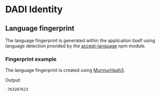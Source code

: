# DADI Identity

## Language fingerprint

The language fingerprint is generated within the applicaiton itself using language detection provided by the [accept-language](https://github.com/tinganho/node-accept-language) npm module.

### Fingerprint example

The language fingerprint is created using [MurmurHash3](https://en.wikipedia.org/wiki/MurmurHash).

Output:

	-763287623
